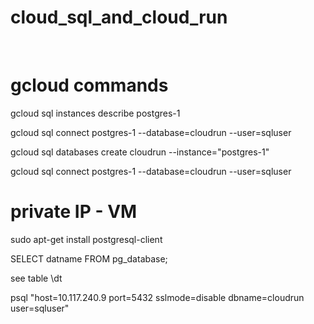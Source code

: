 # cloud_sql_and_cloud_run


<br>

# gcloud commands

gcloud sql instances describe postgres-1

gcloud sql connect postgres-1 --database=cloudrun --user=sqluser

gcloud sql databases create cloudrun --instance="postgres-1"

gcloud sql connect postgres-1 --database=cloudrun --user=sqluser


# private IP - VM

sudo apt-get install postgresql-client

SELECT datname FROM pg_database;

see table \dt


psql "host=10.117.240.9 port=5432 sslmode=disable dbname=cloudrun user=sqluser"


